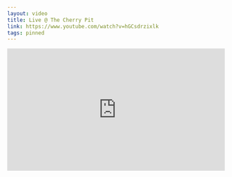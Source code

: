 ```yaml
---
layout: video
title: Live @ The Cherry Pit
link: https://www.youtube.com/watch?v=hGCsdrzixlk
tags: pinned
---
```

<style>.codegena{position:relative;width:100%;height:0;padding-bottom:56.27198%;margin-bottom:20px}.codegena iframe{position:absolute;top:0;left:0;width:100%;height:100%;}</style><div class="codegena"><iframe width='500' height='294' src="https://www.youtube.com/embed/hGCsdrzixlk?&theme=dark&autohide=2&modestbranding=1&rel=0&iv_load_policy=3" frameborder="0"></iframe></div>
